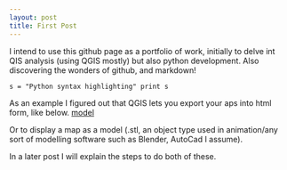 ```yaml
---
layout: post
title: First Post
---
```


I intend to use this github page as a portfolio of work, initially to delve int QIS analysis (using QGIS mostly) but also python development. Also discovering the wonders of github, and markdown!
<!-- more -->
`
s = "Python syntax highlighting"
print s
`
<!-- more -->
As an example I figured out that QGIS lets you export your aps into html form, like below. 
[model](https://rawgit.com/TierynnB/TierynnB.github.io/master/mapModels/3dModelOutput.html)

Or to display a map as a model (.stl, an object type used in animation/any sort of modelling software such as Blender, AutoCad I assume).
<script src="https://embed.github.com/view/3d/TierynnB/TierynnB.github.io/master/images/model.stl">{newline}</script>

In a later post I will explain the steps to do both of these.
